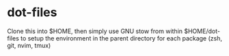 # dot-files

Clone this into $HOME, then simply use GNU stow from within $HOME/dot-files to setup the environment in the parent directory for each package (zsh, git, nvim, tmux)

